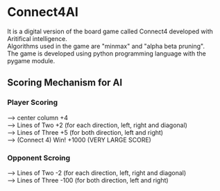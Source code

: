 # Connect4AI

It is a digital version of the board game called Connect4 developed with Aritifical intelligence.  <br/>
Algorithms used in the game are "minmax" and "alpha beta pruning". 								   <br/>
The game is developed using python programming language with the pygame module.					   <br/>



## Scoring Mechanism for AI

### Player Scoring
--> center column     +4                                                							<br/>
--> Lines of Two      +2 (for each direction, left, right and diagonal) 							<br/>
--> Lines of Three    +5 (for both direction, left and right)           							<br/>
--> (Connect 4) Win!  +1000 (VERY LARGE SCORE)                          							<br/>

### Opponent Scroing
--> Lines of Two      -2 (for each direction, left, right and diagonal) <br/>
--> Lines of Three    -100 (for both direction, left and right)         <br/>


